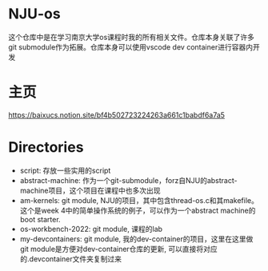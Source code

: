 # NJU-os
这个仓库中是在学习南京大学os课程时我的所有相关文件。仓库本身关联了许多git submodule作为拓展。仓库本身可以使用vscode dev container进行容器内开发

# 主页
https://baixucs.notion.site/bf4b502723224263a661c1babdf6a7a5

# Directories
* script: 存放一些实用的script
* abstract-machine: 作为一个git-submodule，forz自NJU的abstract-machine项目，这个项目在课程中也多次出现
* am-kernels: git module, NJU的项目，其中包含thread-os.c和其makefile。这个是week 4中的简单操作系统的例子，可以作为一个abstract machine的boot starter.
* os-workbench-2022: git module, 课程的lab
* my-devcontainers: git module, 我的dev-container的项目，这里在这里做git module是方便对dev-container仓库的更新, 可以直接将对应的.devcontainer文件夹复制过来
